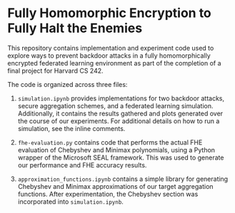 # Fully Homomorphic Encryption to Fully Halt the Enemies 

This repository contains implementation and experiment code used to explore ways to prevent backdoor attacks in a fully homomorphically encrypted federated learning environment as part of the completion of a final project for Harvard CS 242.
 
The code is organized across three files: 

1. `simulation.ipynb` provides implementations for two backdoor attacks, secure aggregation schemes, and a federated learning simulation. Additionally, it contains the results gathered and plots generated over the course of our experiments. For additional details on how to run a simulation, see the inline comments. 

2. `fhe-evaluation.py` contains code that performs the actual FHE evaluation of Chebyshev and Minimax polynomials, using a Python wrapper of the Microsoft SEAL framework. This was used to generate our performance and FHE accuracy results. 

3. `approximation_functions.ipynb` contains a simple library for generating Chebyshev and Minimax approximations of our target aggregation functions. After experimentation, the Chebyshev section was incorporated into `simulation.ipynb`.
